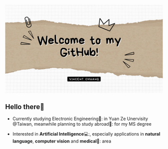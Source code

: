 ![](https://github.com/FSChuang/FSChuang/blob/main/image/githubProfile_1.jpg)

## Hello there👋
- Currently studying Electronic Engineering🔬: in Yuan Ze Unervisity @Taiwan, meanwhile planning to study abroad🚀: for my MS degree

- Interested in **Artificial Intelligence**💻:, especially applications in **natural language**, **computer vision** and **medical**💊: area

